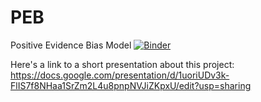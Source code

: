# PEB
Positive Evidence Bias Model
[![Binder](https://mybinder.org/badge_logo.svg)](https://mybinder.org/v2/gh/matanmazor/PEB/master)

Here's a link to a short presentation about this project:
https://docs.google.com/presentation/d/1uoriUDv3k-FlIS7f8NHaa1SrZm2L4u8pnpNVJiZKpxU/edit?usp=sharing
